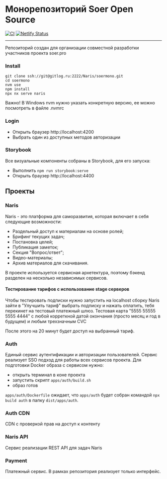 # Монорепозиторий Soer Open Source

[![CI](https://github.com/zenby/naris/actions/workflows/test.yml/badge.svg)](https://github.com/zenby/naris/actions/workflows/test.yml)
[![Netlify Status](https://api.netlify.com/api/v1/badges/78542e1b-51fe-4d2c-a604-a36e75306933/deploy-status)](https://app.netlify.com/sites/lovely-flan-99671a/deploys)

---

Репозиторий создан для организации совместной разработки участников проекта soer.pro

### Install

```
git clone ssh://git@gitlog.ru:2222/Naris/soermono.git
cd soermono
nvm use
npm install
npx nx serve naris
```

Важно! В Windows nvm нужно указать конкретную версию, ее можно посмотреть в файле .nvmrc

### Login

- Открыть браузер http://localhost:4200
- Выбрать один из доступных методов авторизации

### Storybook

Все визуальные компоненты собраны в Storybook, для его запуска:

- Выполнить `npm run storybook:serve`
- Открыть браузер http://localhost:4400

## Проекты

### Naris

Naris - это платформа для саморазвития, которая включает в себя следующие возможности:

- Раздельный доступ к материалам на основе ролей;
- Брифинг текущих задач;
- Постановка целей;
- Публикация заметок;
- Секция "Вопрос/ответ";
- Видео-материалы;
- Архив материалов для скачивания.

В проекте используется сервисная архетектура, поэтому бэкенд разделен на несколько независимых сервисов.

#### Тестирование тарифов с использование stage серверов

Чтобы тестировать подписки нужно запустить на localhost сборку Naris зайти в "Улучшить тариф" выбрать подписку и нажать оплатить, тебя перекинет на тестовый платежный шлюз.
Тестовая карта "5555 55555 5555 4444" с любой корреткной датой окончания (просто месяц и год в будущем) и любым трехзначным CVC

После этого на 20 минут будет доступ на выбранный тариф.
### Auth

Единый сервис аутентификации и авторизации пользователей. Сервис реализует SSO подход для работы всех сервисов проекта.
Для подготовки  Docker образа с сервисом нужно:
 * открыть терминал в коне проекта
 * запустить скрипт `apps/auth/build.sh`
 * образ готов

`apps/auth/Dockerfile` ожидает, что `apps/auth` будет собран командой `npx build auth` в папку `dist/apps/auth`.



### Auth CDN

CDN с проверкой прав на доступ к контенту

### Naris API

Сервис реализации REST API для задач Naris

### Payment

Платежный сервис. В рамках репозитория реализует только интерфейс.



